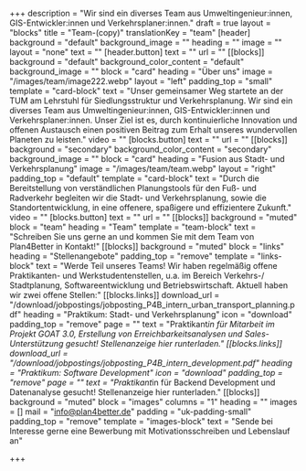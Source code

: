 +++
description = "Wir sind ein diverses Team aus Umweltingenieur:innen, GIS-Entwickler:innen und Verkehrsplaner:innen."
draft = true
layout = "blocks"
title = "Team-(copy)"
translationKey = "team"
[header]
background = "default"
background_image = ""
heading = ""
image = ""
layout = "none"
text = ""
[header.button]
text = ""
url = ""
[[blocks]]
background = "default"
background_color_content = "default"
background_image = ""
block = "card"
heading = "Über uns"
image = "/images/team/image222.webp"
layout = "left"
padding_top = "small"
template = "card-block"
text = "Unser gemeinsamer Weg startete an der TUM am Lehrstuhl für Siedlungsstruktur und Verkehrsplanung. Wir sind ein diverses Team aus Umweltingenieur:innen, GIS-Entwickler:innen und Verkehrsplaner:innen. Unser Ziel ist es, durch kontinuierliche Innovation und offenen Austausch einen positiven Beitrag zum Erhalt unseres wundervollen Planeten zu leisten."
video = ""
[blocks.button]
text = ""
url = ""
[[blocks]]
background = "secondary"
background_color_content = "secondary"
background_image = ""
block = "card"
heading = "Fusion aus Stadt- und Verkehrsplanung"
image = "/images/team/team.webp"
layout = "right"
padding_top = "default"
template = "card-block"
text = "Durch die Bereitstellung von verständlichen Planungstools für den Fuß- und Radverkehr begleiten wir die Stadt- und Verkehrsplanung, sowie die Standortentwicklung, in eine offenere, spaßigere und effizientere Zukunft."
video = ""
[blocks.button]
text = ""
url = ""
[[blocks]]
background = "muted"
block = "team"
heading = "Team"
template = "team-block"
text = "Schreiben Sie uns gerne an und kommen Sie mit dem Team von Plan4Better in Kontakt!"
[[blocks]]
background = "muted"
block = "links"
heading = "Stellenangebote"
padding_top = "remove"
template = "links-block"
text = "Werde Teil unseres Teams! Wir haben regelmäßig offene Praktikanten- und Werkstudentenstellen, u.a. im Bereich Verkehrs-/ Stadtplanung, Softwareentwicklung und Betriebswirtschaft. Aktuell haben wir zwei offene Stellen:"
[[blocks.links]]
download_url = "/download/jobpostings/jobposting_P4B_intern_urban_transport_planning.pdf"
heading = "Praktikum: Stadt- und Verkehrsplanung"
icon = "download"
padding_top = "remove"
page = ""
text = "Praktikant*in für Mitarbeit im Projekt GOAT 3.0, Erstellung von Erreichbarkeitsanalysen und Sales-Unterstützung gesucht! Stellenanzeige hier runterladen."
[[blocks.links]]
download_url = "/download/jobpostings/jobposting_P4B_intern_development.pdf"
heading = "Praktikum: Software Development"
icon = "download"
padding_top = "remove"
page = ""
text = "Praktikant*in für Backend Development und Datenanalyse gesucht! Stellenanzeige hier runterladen."
[[blocks]]
background = "muted"
block = "images"
columns = "1"
heading = ""
images = []
mail = "info@plan4better.de"
padding = "uk-padding-small"
padding_top = "remove"
template = "images-block"
text = "Sende bei Interesse gerne eine Bewerbung mit Motivationsschreiben und Lebenslauf an"

+++
